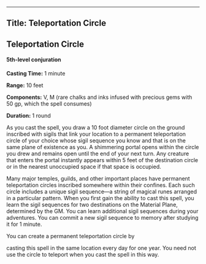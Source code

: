 -------------------------
Title: Teleportation Circle
-------------------------

## Teleportation Circle

#### 5th-level conjuration


**Casting Time:** 1 minute

**Range:** 10 feet

**Components:** V, M (rare chalks and inks infused with
precious gems with 50 gp, which the spell consumes)

**Duration:** 1 round


As you cast the spell, you draw a 10 foot diameter circle on the
ground inscribed with sigils that link your location to a permanent
teleportation circle of your choice whose sigil sequence you know and
that is on the same plane of existence as you. A shimmering portal opens
within the circle you drew and remains open until the end of your next
turn. Any creature that enters the portal instantly appears within 5
feet of the destination circle or in the nearest unoccupied space if
that space is occupied.

Many major temples, guilds, and other important places have permanent
teleportation circles inscribed somewhere within their confines. Each
such circle includes a unique sigil sequence—a string of magical runes
arranged in a particular pattern. When you first gain the ability to
cast this spell, you learn the sigil sequences for two destinations on
the Material Plane, determined by the GM. You can learn additional sigil
sequences during your adventures. You can commit a new sigil sequence to
memory after studying it for 1 minute.

You can create a permanent teleportation circle by

casting this spell in the same location every day for one year. You need
not use the circle to teleport when you cast the spell in this way.


